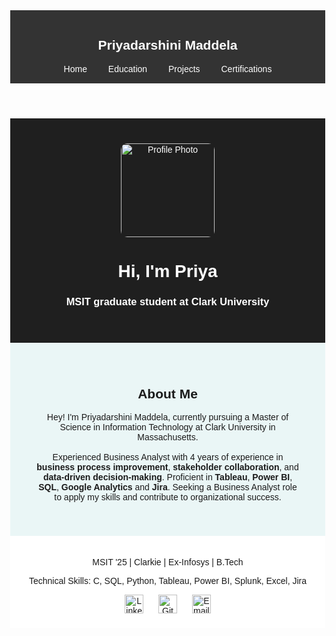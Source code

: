 <!DOCTYPE html>
<html lang="en">
<head>
    <meta charset="UTF-8">
    <meta name="viewport" content="width=device-width, initial-scale=1.0">
    <title>Priyadarshini Maddela | Portfolio</title>
    <style>
        body { font-family: Arial, sans-serif; margin: 0; }
        header { background: #333; color: white; padding: 15px; text-align: center; }
        nav a { color: white; margin: 0 15px; text-decoration: none; }
        .hero { background-color: #1f1f1f; color: white; padding: 40px; text-align: center; }
        .about { background-color: #eaf6f6; padding: 40px; text-align: center; }
        .footer { background-color: white; padding: 20px; text-align: center; font-size: 14px; }
        img.profile { width: 150px; border-radius: 10px; }
        .social-icons img { width: 30px; margin: 0 10px; }
    </style>
</head>
<body>

<header>
    <h2>Priyadarshini Maddela</h2>
    <nav>
        <a href="#">Home</a>
        <a href="#">Education</a>
        <a href="#">Projects</a>
        <a href="#">Certifications</a>
    </nav>
</header>

<div class="hero">
    <img src="profile.jpg" alt="Profile Photo" class="profile">
    <h1>Hi, I'm Priya</h1>
    <h3>MSIT graduate student at Clark University</h3>
</div>

<div class="about">
    <h2>About Me</h2>
    <p>
        Hey! I'm Priyadarshini Maddela, currently pursuing a Master of Science in Information Technology at Clark University in Massachusetts. <br><br>
        Experienced Business Analyst with 4 years of experience in <strong>business process improvement</strong>, <strong>stakeholder collaboration</strong>, and <strong>data-driven decision-making</strong>. Proficient in <strong>Tableau</strong>, <strong>Power BI</strong>, <strong>SQL</strong>, <strong>Google Analytics</strong> and <strong>Jira</strong>. Seeking a Business Analyst role to apply my skills and contribute to organizational success.
    </p>
</div>

<div class="footer">
    <p>MSIT '25 | Clarkie | Ex-Infosys | B.Tech</p>
    <p>Technical Skills: C, SQL, Python, Tableau, Power BI, Splunk, Excel, Jira</p>
    <div class="social-icons">
        <a href="#"><img src="linkedin.png" alt="LinkedIn"></a>
        <a href="#"><img src="github.png" alt="GitHub"></a>
        <a href="#"><img src="email.png" alt="Email"></a>
    </div>
</div>

</body>
</html>
